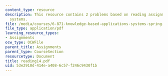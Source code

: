 ```yaml
---
content_type: resource
description: This resource contains 2 problems based on reading assignments on rule-based
  systems.
file: /media/courses/6-871-knowledge-based-applications-systems-spring-2005/53e2910d414ea4086c57f246c9430f1b_reading14.pdf
file_type: application/pdf
learning_resource_types:
- Assignments
ocw_type: OCWFile
parent_title: Assignments
parent_type: CourseSection
resourcetype: Document
title: reading14.pdf
uid: 53e2910d-414e-a408-6c57-f246c9430f1b
---
```

